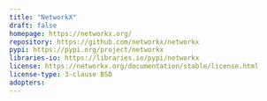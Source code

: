 ```yaml
---
title: "NetworkX"
draft: false
homepage: https://networkx.org/
repository: https://github.com/networkx/networkx
pypi: https://pypi.org/project/networkx
libraries-io: https://libraries.io/pypi/networkx
license: https://networkx.org/documentation/stable/license.html
license-type: 3-clause BSD
adopters:
---
```

